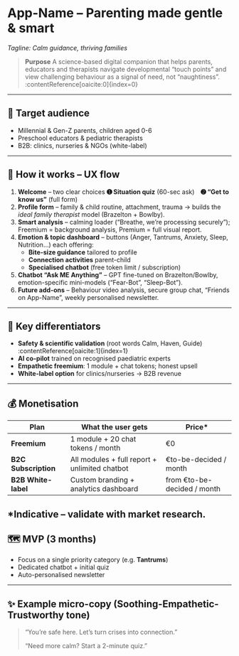# **App-Name** – Parenting made gentle & smart
*Tagline: Calm guidance, thriving families*
> **Purpose**
> A science-based digital companion that helps parents, educators and therapists navigate developmental “touch points” and view challenging behaviour as a signal of need, not “naughtiness”. :contentReference[oaicite:0]{index=0}
---
## :dart: Target audience
- Millennial & Gen-Z parents, children aged 0-6
- Preschool educators & pediatric therapists
- B2B: clinics, nurseries & NGOs (white-label)
---
## :jigsaw: How it works – UX flow
1. **Welcome** – two clear choices
   **➊ Situation quiz** (60-sec ask) **➋ “Get to know us”** (full form)
2. **Profile form** – family & child routine, attachment, trauma → builds the *ideal family therapist* model (Brazelton + Bowlby).
3. **Smart analysis** – calming loader (“Breathe, we’re processing securely”); Freemium = background analysis, Premium = full visual report.
4. **Emotion & topic dashboard** – buttons (Anger, Tantrums, Anxiety, Sleep, Nutrition…) each offering:
   - **Bite-size guidance** tailored to profile
   - **Connection activities** parent-child
   - **Specialised chatbot** (free token limit / subscription)
5. **Chatbot “Ask ME Anything”** – GPT fine-tuned on Brazelton/Bowlby, emotion-specific mini-models (“Fear-Bot”, “Sleep-Bot”).
6. **Future add-ons** – Behaviour video analysis, secure group chat, “Friends on App-Name”, weekly personalised newsletter.
---
## :gem: Key differentiators
- **Safety & scientific validation** (root words Calm, Haven, Guide) :contentReference[oaicite:1]{index=1}
- **AI co-pilot** trained on recognised paediatric experts
- **Empathetic freemium**: 1 module + chat tokens; honest upsell
- **White-label option** for clinics/nurseries → B2B revenue
---
## :moneybag: Monetisation
| Plan | What the user gets | Price* |
|------|--------------------|--------|
| **Freemium** | 1 module + 20 chat tokens / month | €0 |
| **B2C Subscription** | All modules + full report + unlimited chatbot | €to-be-decided / month |
| **B2B White-label** | Custom branding + analytics dashboard | from €to-be-decided / month |
\*Indicative – validate with market research.
---
## :world_map: MVP (3 months)
- Focus on a single priority category (e.g. **Tantrums**)
- Dedicated chatbot + initial quiz
- Auto-personalised newsletter
---
## :sparkles: Example micro-copy (Soothing-Empathetic-Trustworthy tone)
> “You’re safe here. Let’s turn crises into connection.”
>
> “Need more calm? Start a 2-minute quiz.”

